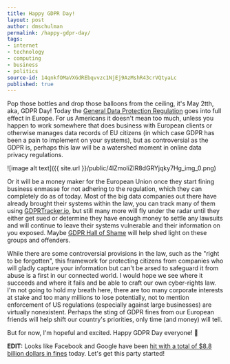 ```yaml
---
title: Happy GDPR Day!
layout: post
author: dmschulman
permalink: /happy-gdpr-day/
tags:
- internet
- technology
- computing
- business
- politics
source-id: 14qnkfOMaVXGdREbqvvzc1NjEj9AzMshR43crVQtyaLc
published: true
---
```

Pop those bottles and drop those balloons from the ceiling, it's May 2tth, aka, GDPR Day! Today the [General Data Protection Regulation](https://en.wikipedia.org/wiki/General_Data_Protection_Regulation) goes into full effect in Europe. For us Americans it doesn't mean too much, unless you happen to work somewhere that does business with European clients or otherwise manages data records of EU citizens (in which case GDPR has been a pain to implement on your systems), but as controversial as the GDPR is, perhaps this law will be a watershed moment in online data privacy regulations.

![image alt text]({{ site.url }}/public/4lZmoliZIR8dGRYjqky7Hg_img_0.png)

Or it will be a money maker for the European Union once they start fining business enmasse for not adhering to the regulation, which they can completely do as of today. Most of the big data companies out there have already brought their systems within the law, you can track many of them using [GDPRTracker.io](https://gdprtracker.io/), but still many more will fly under the radar until they either get sued or determine they have enough money to settle any lawsuits and will continue to leave their systems vulnerable and their information on you exposed. Maybe [GDPR Hall of Shame](http://gdprhallofshame.com) will help shed light on these groups and offenders. 

While there are some controversial provisions in the law, such as the "right to be forgotten", this framework for protecting citizens from companies who will gladly capture your information but can't be arsed to safeguard it from abuse is a first in our connected world. I would hope we see where it succeeds and where it fails and be able to craft our own cyber-rights law. I'm not going to hold my breath here, there are too many corporate interests at stake and too many millions to lose potentially, not to mention enforcement of US regulations (especially against large businesses) are virtually nonexistent. Perhaps the sting of GDPR fines from our European friends will help shift our country's priorities, only time (and money) will tell.

But for now, I'm hopeful and excited. Happy GDPR Day everyone! 🎂

**EDIT:** Looks like Facebook and Google have been [hit with a total of $8.8 billion dollars in fines](https://www.theverge.com/2018/5/25/17393766/facebook-google-gdpr-lawsuit-max-schrems-europe) today. Let's get this party started! 

